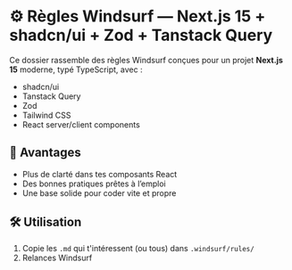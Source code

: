 # ⚙️ Règles Windsurf — Next.js 15 + shadcn/ui + Zod + Tanstack Query

Ce dossier rassemble des règles Windsurf conçues pour un projet **Next.js 15** moderne, typé TypeScript, avec :

- shadcn/ui
- Tanstack Query
- Zod
- Tailwind CSS
- React server/client components

## 🚀 Avantages

- Plus de clarté dans tes composants React
- Des bonnes pratiques prêtes à l’emploi
- Une base solide pour coder vite et propre

## 🛠️ Utilisation

1. Copie les `.md` qui t'intéressent (ou tous) dans `.windsurf/rules/`
2. Relances Windsurf
